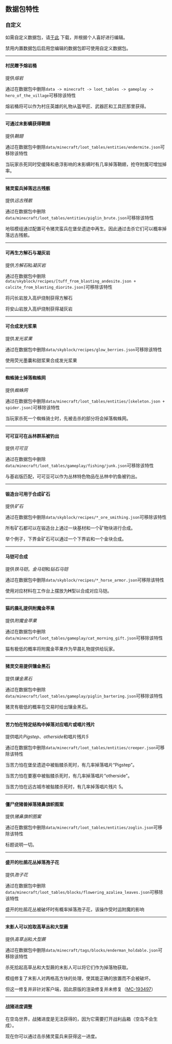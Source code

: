 ## 数据包特性

### 自定义

如需自定义数据包，请[于此](https://download-directory.github.io/?url=https%3A%2F%2Fgithub.com%2Fjsorrell%2FCarpetSkyAdditions%2Ftree%2FHEAD%2Fdatapack)
下载，并根据个人喜好进行编辑。

禁用内置数据包后启用您编辑的数据包即可使用自定义数据包。

---

#### 村民赠予熔岩桶 ####

提供*熔岩*

通过在数据包中删除```data -> minecraft -> loot_tables -> gameplay -> hero_of_the_village```可移除该特性

熔岩桶将可以作为村庄英雄的礼物从盔甲匠、武器匠和工具匠那里获得。

---

#### 可通过末影螨获得鞘翅 ####

提供*鞘翅*

通过在数据包中删除```data/minecraft/loot_tables/entities/endermite.json```可移除该特性

当玩家杀死同时受缓降和悬浮影响的末影螨时有几率掉落鞘翅，抢夺附魔可增加掉率。

---

#### 猪灵蛮兵掉落远古残骸 ####

提供*远古残骸*

通过在数据包中删除```data/minecraft/loot_tables/entities/piglin_brute.json```可移除该特性

地毯模组通过配置可令猪灵蛮兵在堡垒遗迹中再生。因此通过击杀它们可以概率掉落远古残骸。

---

#### 可再生方解石与凝灰岩 ####

提供*方解石*和*凝灰岩*

通过在数据包中删除```data/skyblock/recipes/[tuff_from_blasting_andesite.json + calcite_from_blasting_diorite.json]```可移除该特性

将闪长岩放入高炉烧制获得方解石

将安山岩放入高炉烧制获得凝灰岩

---

#### 可合成发光浆果 ####

提供*发光浆果*

通过在数据包中删除```data/skyblock/recipes/glow_berries.json```可移除该特性

使用荧光墨囊和甜浆果合成发光浆果

---

#### 蜘蛛骑士掉落蜘蛛网 ####

提供*蜘蛛网*

通过在数据包中删除```data/minecraft/loot_tables/entities/[skeleton.json + spider.json]```可移除该特性

当玩家杀死一个蜘蛛骑士时，先被击杀的部分将会掉落蜘蛛网。

---

#### 可可豆可在丛林群系被钓出 ####

提供*可可豆*

通过在数据包中删除```data/minecraft/loot_tables/gameplay/fishing/junk.json```可移除该特性

与基岩版匹配，可可豆可以作为丛林特色物品在丛林中钓鱼被钓出。

---

#### 锻造台可用于合成矿石 ####

提供*矿石*

通过在数据包中删除```data/skyblock/recipes/*_ore_smithing.json```可移除该特性

所有矿石都可以在锻造台上通过一块基材和一个矿物块进行合成。

举个例子，下界金矿石可以通过一个下界岩和一个金块合成。

---

#### 马铠可合成 ####

提供*铁马铠*，*金马铠*和*钻石马铠*

通过在数据包中删除```data/skyblock/recipes/*_horse_armor.json```可移除该特性

使用对应材料在工作台上摆放为**H**型以合成对应马铠。

---

#### 猫的晨礼提供附魔金苹果 ####

提供*附魔金苹果*

通过在数据包中删除```data/minecraft/loot_tables/gameplay/cat_morning_gift.json```可移除该特性

猫有极低的概率将附魔金苹果作为早晨礼物提供给玩家。

---

#### 猪灵交易提供镶金黑石 ####

提供*镶金黑石*

通过在数据包中删除```data/minecraft/loot_tables/gameplay/piglin_bartering.json```可移除该特性

猪灵有极低的概率在交易时给出镶金黑石。

---

#### 苦力怕在特定结构中掉落对应唱片或唱片残片 ####

提供唱片*Pigstep*、*otherside*和唱片残片*5*

通过在数据包中删除```data/minecraft/loot_tables/entities/creeper.json```可移除该特性

当苦力怕在堡垒遗迹中被骷髅杀死时，有几率掉落唱片“Pigstep”。

当苦力怕在要塞中被骷髅杀死时，有几率掉落唱片“otherside”。

当苦力怕在远古城市被骷髅杀死时，有几率掉落唱片残片 5。

---

#### 僵尸疣猪兽掉落猪鼻旗帜图案 ####

提供*猪鼻旗帜图案*

通过在数据包中删除```data/minecraft/loot_tables/entities/zoglin.json```可移除该特性

标题说明一切。

---

#### 盛开的杜鹃花丛掉落孢子花 ####

提供*孢子花*

通过在数据包中删除```data/minecraft/loot_tables/blocks/flowering_azaliea_leaves.json```可移除该特性

盛开的杜鹃花丛被破坏时有概率掉落孢子花，该操作受时运附魔的影响

---

#### 末影人可以拾取高草丛和大型蕨 ####

提供*高草丛*和*大型蕨*

通过在数据包中删除```data/minecraft/tags/blocks/enderman_holdable.json```可移除该特性

杀死拾起高草丛和大型蕨的末影人可以将它们作为掉落物获取。

模组修复了末影人对两格高方块的处理，使其能正确的放置而不会被破坏。

但这一修复并非针对客户端，因此原版的渲染修复并未修复（[MC-193497](https://bugs.mojang.com/browse/MC-193497)）

---

#### 战猪进度调整 ####

在空岛世界，战猪进度是无法获得的，因为它需要打开战利品箱（空岛不会生成）。

现在你可以通过击杀猪灵蛮兵来获得这一进度。
